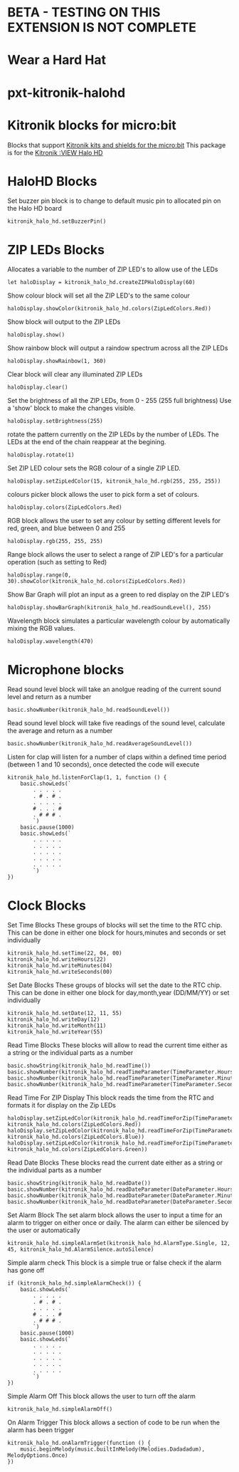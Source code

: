 # BETA - TESTING ON THIS EXTENSION IS NOT COMPLETE 
# Wear a Hard Hat

# pxt-kitronik-halohd

# Kitronik blocks for micro:bit

Blocks that support [Kitronik kits and shields for the micro:bit](https://www.kitronik.co.uk/microbit.html)
This package is for the [Kitronik :VIEW Halo HD](https://www.kitronik.co.uk/5672)

# HaloHD Blocks
Set buzzer pin block is to change to default music pin to allocated pin on the Halo HD board
```blocks
kitronik_halo_hd.setBuzzerPin()
```

# ZIP LEDs Blocks
Allocates a variable to the number of ZIP LED's to allow use of the LEDs
```blocks
let haloDisplay = kitronik_halo_hd.createZIPHaloDisplay(60)
```

Show colour block will set all the ZIP LED's to the same colour
```blocks
haloDisplay.showColor(kitronik_halo_hd.colors(ZipLedColors.Red))
```

Show block will output to the ZIP LEDs
```blocks
haloDisplay.show()
```

Show rainbow block will output a raindow spectrum across all the ZIP LEDs
```blocks
haloDisplay.showRainbow(1, 360)
```

Clear block will clear any illuminated ZIP LEDs
```blocks
haloDisplay.clear()
```

Set the brightness of all the ZIP LEDs, from 0 - 255 (255 full brightness) Use a 'show' block to make the changes visible.
```blocks
haloDisplay.setBrightness(255)
```

rotate the pattern currently on the ZIP LEDs by the number of LEDs. The LEDs at the end of the chain reappear at the begining.
```blocks
haloDisplay.rotate(1)
```

Set ZIP LED colour sets the RGB colour of a single ZIP LED.
```blocks
haloDisplay.setZipLedColor(15, kitronik_halo_hd.rgb(255, 255, 255))
```

colours picker block allows the user to pick form a set of colours.
```blocks
haloDisplay.colors(ZipLedColors.Red)
```

RGB block allows the user to set any colour by setting different levels for red, green, and blue between 0 and 255
```blocks
haloDisplay.rgb(255, 255, 255)
```

Range block allows the user to select a range of ZIP LED's for a particular operation (such as setting to Red)
```blocks
haloDisplay.range(0, 30).showColor(kitronik_halo_hd.colors(ZipLedColors.Red))
```

Show Bar Graph will plot an input as a green to red display on the ZIP LED's
```blocks
haloDisplay.showBarGraph(kitronik_halo_hd.readSoundLevel(), 255)
```

Wavelength block simulates a particular wavelength colour by automatically mixing the RGB values.
```blocks
haloDisplay.wavelength(470)
```

# Microphone blocks
Read sound level block will take an anolgue reading of the current sound level and return as a number
```blocks
basic.showNumber(kitronik_halo_hd.readSoundLevel())
```

Read sound level block will take five readings of the sound level, calculate the average and return as a number
```blocks
basic.showNumber(kitronik_halo_hd.readAverageSoundLevel())
```

Listen for clap will listen for a number of claps within a defined time period (between 1 and 10 seconds), once detected the code will execute
```blocks
kitronik_halo_hd.listenForClap(1, 1, function () {
    basic.showLeds(`
        . . . . .
        . # . # .
        . . . . .
        # . . . #
        . # # # .
        `)
    basic.pause(1000)
    basic.showLeds(`
        . . . . .
        . . . . .
        . . . . .
        . . . . .
        . . . . .
        `)
})
```

# Clock Blocks
Set Time Blocks
These groups of blocks will set the time to the RTC chip. This can be done in either one block for hours,minutes and seconds or set individually
```blocks
kitronik_halo_hd.setTime(22, 04, 00)
kitronik_halo_hd.writeHours(22)
kitronik_halo_hd.writeMinutes(04)
kitronik_halo_hd.writeSeconds(00)
```

Set Date Blocks
These groups of blocks will set the date to the RTC chip. This can be done in either one block for day,month,year (DD/MM/YY) or set individually
```blocks
kitronik_halo_hd.setDate(12, 11, 55)
kitronik_halo_hd.writeDay(12)
kitronik_halo_hd.writeMonth(11)
kitronik_halo_hd.writeYear(55)
```

Read Time Blocks
These blocks will allow to read the current time either as a string or the individual parts as a number
```blocks
basic.showString(kitronik_halo_hd.readTime())
basic.showNumber(kitronik_halo_hd.readTimeParameter(TimeParameter.Hours))
basic.showNumber(kitronik_halo_hd.readTimeParameter(TimeParameter.Minutes))
basic.showNumber(kitronik_halo_hd.readTimeParameter(TimeParameter.Seconds))
```

Read Time For ZIP Display
This block reads the time from the RTC and formats it for display on the Zip LEDs
```blocks
haloDisplay.setZipLedColor(kitronik_halo_hd.readTimeForZip(TimeParameter.Hours), kitronik_halo_hd.colors(ZipLedColors.Red))
haloDisplay.setZipLedColor(kitronik_halo_hd.readTimeForZip(TimeParameter.Minutes), kitronik_halo_hd.colors(ZipLedColors.Blue))
haloDisplay.setZipLedColor(kitronik_halo_hd.readTimeForZip(TimeParameter.Seconds), kitronik_halo_hd.colors(ZipLedColors.Green))
```

Read Date Blocks
These blocks read the current date either as a string or the individual parts as a number
```blocks
basic.showString(kitronik_halo_hd.readDate())
basic.showNumber(kitronik_halo_hd.readDateParameter(DateParameter.Hours))
basic.showNumber(kitronik_halo_hd.readDateParameter(DateParameter.Minutes))
basic.showNumber(kitronik_halo_hd.readDateParameter(DateParameter.Seconds))
```

Set Alarm Block
The set alarm block allows the user to input a time for an alarm to trigger on either once or daily.  The alarm can either be silenced by the user or automatically
```blocks
kitronik_halo_hd.simpleAlarmSet(kitronik_halo_hd.AlarmType.Single, 12, 45, kitronik_halo_hd.AlarmSilence.autoSilence)
```

Simple alarm check
This block is a simple true or false check if the alarm has gone off
```blocks
if (kitronik_halo_hd.simpleAlarmCheck()) {
    basic.showLeds(`
        . . . . .
        . # . # .
        . . . . .
        # . . . #
        . # # # .
        `)
    basic.pause(1000)
    basic.showLeds(`
        . . . . .
        . . . . .
        . . . . .
        . . . . .
        . . . . .
        `)
})
```	

Simple Alarm Off
This block allows the user to turn off the alarm	
```blocks
kitronik_halo_hd.simpleAlarmOff()
```

On Alarm Trigger
This block allows a section of code to be run when the alarm has been trigger
```blocks
kitronik_halo_hd.onAlarmTrigger(function () {
    music.beginMelody(music.builtInMelody(Melodies.Dadadadum), MelodyOptions.Once)
})
```
